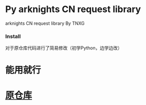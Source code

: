 # Py arknights CN request library

arknights CN request library By TNXG

### Install

对于原仓库代码进行了简易修改（初学Python，边学边改）

# 能用就行

# [原仓库](https://github.com/djkcyl/py_arknights/)